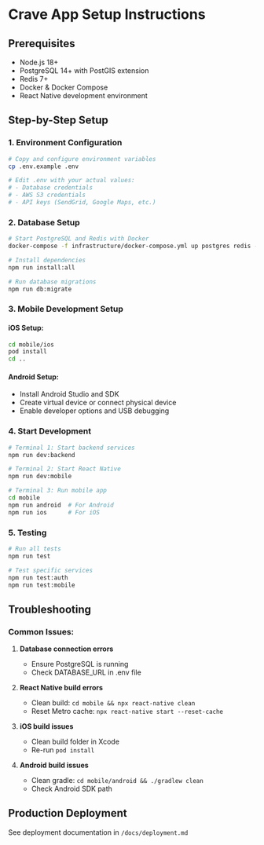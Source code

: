# Crave App Setup Instructions

## Prerequisites

- Node.js 18+
- PostgreSQL 14+ with PostGIS extension
- Redis 7+
- Docker & Docker Compose
- React Native development environment

## Step-by-Step Setup

### 1. Environment Configuration
```bash
# Copy and configure environment variables
cp .env.example .env

# Edit .env with your actual values:
# - Database credentials
# - AWS S3 credentials  
# - API keys (SendGrid, Google Maps, etc.)
```

### 2. Database Setup
```bash
# Start PostgreSQL and Redis with Docker
docker-compose -f infrastructure/docker-compose.yml up postgres redis -d

# Install dependencies
npm run install:all

# Run database migrations
npm run db:migrate
```

### 3. Mobile Development Setup

#### iOS Setup:
```bash
cd mobile/ios
pod install
cd ..
```

#### Android Setup:
- Install Android Studio and SDK
- Create virtual device or connect physical device
- Enable developer options and USB debugging

### 4. Start Development
```bash
# Terminal 1: Start backend services
npm run dev:backend

# Terminal 2: Start React Native
npm run dev:mobile

# Terminal 3: Run mobile app
cd mobile
npm run android  # For Android
npm run ios      # For iOS
```

### 5. Testing
```bash
# Run all tests
npm run test

# Test specific services
npm run test:auth
npm run test:mobile
```

## Troubleshooting

### Common Issues:

1. **Database connection errors**
   - Ensure PostgreSQL is running
   - Check DATABASE_URL in .env file

2. **React Native build errors**
   - Clean build: `cd mobile && npx react-native clean`
   - Reset Metro cache: `npx react-native start --reset-cache`

3. **iOS build issues**
   - Clean build folder in Xcode
   - Re-run `pod install`

4. **Android build issues**
   - Clean gradle: `cd mobile/android && ./gradlew clean`
   - Check Android SDK path

## Production Deployment

See deployment documentation in `/docs/deployment.md`

